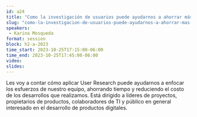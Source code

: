 ```yaml
---
id: a24
title: "Como la investigación de usuarios puede ayudarnos a ahorrar más de un millón de pesos"
slug: "como-la-investigacion-de-usuarios-puede-ayudarnos-a-ahorrar-mas-de-un-millon-de-pesos"
speakers:
 - Karina Mosqueda
format: session
block: h2-a-2023
time_start: 2023-10-25T17:15:00-06:00
time_end: 2023-10-25T17:45:00-06:00
video:
slides:
---
```


Les voy a contar cómo aplicar User Research puede ayudarnos a enfocar los esfuerzos de nuestro equipo, ahorrando tiempo y reduciendo el costo de los desarrollos que realizamos. Está dirigido a líderes de proyectos, propietarios de productos, colaboradores de TI y público en general interesado en el desarrollo de productos digitales.
